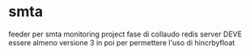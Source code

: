 # smta
feeder per smta monitoring project
fase di collaudo
redis server DEVE essere almeno versione 3 in poi per permettere l'uso di hincrbyfloat
